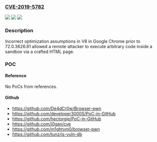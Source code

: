 ### [CVE-2019-5782](https://cve.mitre.org/cgi-bin/cvename.cgi?name=CVE-2019-5782)
![](https://img.shields.io/static/v1?label=Product&message=Chrome&color=blue)
![](https://img.shields.io/static/v1?label=Version&message=%3C%2072.0.3626.81%20&color=brighgreen)
![](https://img.shields.io/static/v1?label=Vulnerability&message=Inappropriate%20implementation&color=brighgreen)

### Description

Incorrect optimization assumptions in V8 in Google Chrome prior to 72.0.3626.81 allowed a remote attacker to execute arbitrary code inside a sandbox via a crafted HTML page.

### POC

#### Reference
No PoCs from references.

#### Github
- https://github.com/De4dCr0w/Browser-pwn
- https://github.com/developer3000S/PoC-in-GitHub
- https://github.com/hectorgie/PoC-in-GitHub
- https://github.com/i0gan/cve
- https://github.com/m1ghtym0/browser-pwn
- https://github.com/tunz/js-vuln-db

